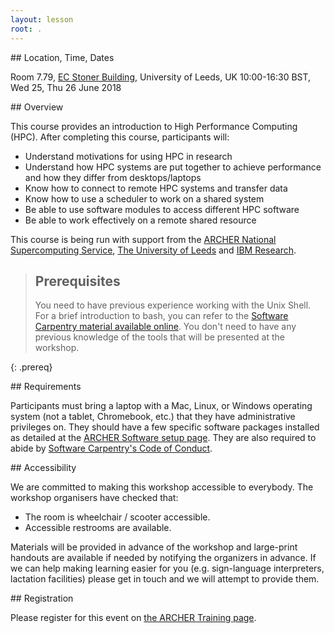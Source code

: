 ```yaml
---
layout: lesson
root: .
---
```


## Location, Time, Dates

Room 7.79, [EC Stoner Building](https://goo.gl/maps/5V8cXDY78Fr), University of Leeds, UK
10:00-16:30 BST, Wed 25, Thu 26 June 2018

## Overview

This course provides an introduction to High Performance Computing (HPC). After completing this course, participants will:

* Understand motivations for using HPC in research
* Understand how HPC systems are put together to achieve performance and how they differ from desktops/laptops
* Know how to connect to remote HPC systems and transfer data
* Know how to use a scheduler to work on a shared system
* Be able to use software modules to access different HPC software
* Be able to work effectively on a remote shared resource

This course is being run with support from the [ARCHER National Supercomputing Service](http://www.archer.ac.uk), [The University of Leeds](http://www.leeds.ac.uk) and [IBM Research](http://www.research.ibm.com/).

> ## Prerequisites
>
> You need to have previous experience working with the Unix Shell. For a brief introduction to bash, you can refer to the [Software Carpentry material available online](http://swcarpentry.github.io/shell-novice/). You don't need to have any previous knowledge of the tools that will be presented at the workshop.
>
{: .prereq}

## Requirements

Participants must bring a laptop with a Mac, Linux, or Windows operating system (not a tablet, Chromebook, etc.) that they have administrative privileges on. They should have a few specific software packages installed as detailed at the [ARCHER Software setup page](http://www.archer.ac.uk/training/courses/software.php). They are also required to abide by [Software Carpentry's Code of Conduct](https://software-carpentry.org/conduct.html).

## Accessibility 

We are committed to making this workshop accessible to everybody. The workshop organisers have checked that:

* The room is wheelchair / scooter accessible.
* Accessible restrooms are available.

Materials will be provided in advance of the workshop and large-print handouts are available if needed by notifying the organizers in advance. If we can help making learning easier for you (e.g. sign-language interpreters, lactation facilities) please get in touch and we will attempt to provide them.

## Registration

Please register for this event on [the ARCHER Training page](http://www.archer.ac.uk/training/).
